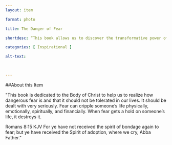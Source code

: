 ```yaml
--- 
layout: item 

format: photo 

title: The Danger of Fear

shortdesc: “This book allows us to discover the transformative power of faith as 'The Battle Against Fear' exposes the destructive grip of fear in our lives, offering biblical wisdom and spiritual guidance to break free and embrace a life of courage and liberation."

categories: [ Inspirational ] 

alt-text:  

 

--- 
```


##About this Item 

"This book is dedicated to the Body of Christ to help us to realize how dangerous fear is and that it should not be tolerated in our lives. It should be dealt with very seriously. Fear can cripple someone’s life physically, emotionally, spiritually, and financially. When fear gets a hold on someone’s life, it destroys it.

Romans 8:15 KJV For ye have not received the spirit of bondage again to fear; but ye have received the Spirit of adoption, where we cry, Abba Father."
